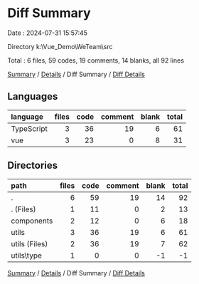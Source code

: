 # Diff Summary

Date : 2024-07-31 15:57:45

Directory k:\\Vue_Demo\\WeTeam\\src

Total : 6 files,  59 codes, 19 comments, 14 blanks, all 92 lines

[Summary](results.md) / [Details](details.md) / Diff Summary / [Diff Details](diff-details.md)

## Languages
| language | files | code | comment | blank | total |
| :--- | ---: | ---: | ---: | ---: | ---: |
| TypeScript | 3 | 36 | 19 | 6 | 61 |
| vue | 3 | 23 | 0 | 8 | 31 |

## Directories
| path | files | code | comment | blank | total |
| :--- | ---: | ---: | ---: | ---: | ---: |
| . | 6 | 59 | 19 | 14 | 92 |
| . (Files) | 1 | 11 | 0 | 2 | 13 |
| components | 2 | 12 | 0 | 6 | 18 |
| utils | 3 | 36 | 19 | 6 | 61 |
| utils (Files) | 2 | 36 | 19 | 7 | 62 |
| utils\\type | 1 | 0 | 0 | -1 | -1 |

[Summary](results.md) / [Details](details.md) / Diff Summary / [Diff Details](diff-details.md)